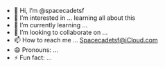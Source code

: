 - 👋 Hi, I’m @spacecadetsf
- 👀 I’m interested in ... learning all about this
- 🌱 I’m currently learning ...
- 💞️ I’m looking to collaborate on ...
- 📫 How to reach me ... Spacecadetsf@iCloud.com
- 😄 Pronouns: ...
- ⚡ Fun fact: ...

<!---
spacecadetsf/spacecadetsf is a ✨ special ✨ repository because its `README.md` (this file) appears on your GitHub profile.
You can click the Preview link to take a look at your changes.
--->

